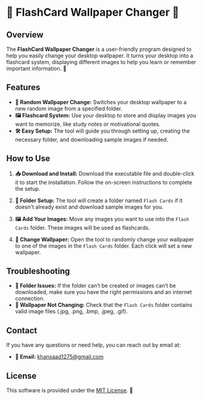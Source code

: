 # 🎨 FlashCard Wallpaper Changer 🎨

## Overview

The **FlashCard Wallpaper Changer** is a user-friendly program designed to help you easily change your desktop wallpaper. It turns your desktop into a flashcard system, displaying different images to help you learn or remember important information. 🌟

## Features

- **🔄 Random Wallpaper Change:** Switches your desktop wallpaper to a new random image from a specified folder.
- **🖼️ Flashcard System:** Use your desktop to store and display images you want to memorize, like study notes or motivational quotes.
- **🛠️ Easy Setup:** The tool will guide you through setting up, creating the necessary folder, and downloading sample images if needed.

## How to Use

1. **📥 Download and Install:**
   Download the executable file and double-click it to start the installation. Follow the on-screen instructions to complete the setup.

2. **📂 Folder Setup:**
   The tool will create a folder named `Flash Cards` if it doesn't already exist and download sample images for you.

3. **🖼️ Add Your Images:**
   Move any images you want to use into the `Flash Cards` folder. These images will be used as flashcards.

4. **🔄 Change Wallpaper:**
   Open the tool to randomly change your wallpaper to one of the images in the `Flash Cards` folder. Each click will set a new wallpaper.

## Troubleshooting

- **🚫 Folder Issues:** If the folder can’t be created or images can’t be downloaded, make sure you have the right permissions and an internet connection.
- **🔄 Wallpaper Not Changing:** Check that the `Flash Cards` folder contains valid image files (.jpg, .png, .bmp, .jpeg, .gif).

## Contact

If you have any questions or need help, you can reach out by email at:
- **📧 Email:** khansaad1275@gmail.com

## License

This software is provided under the [MIT License](LICENSE). 📜
